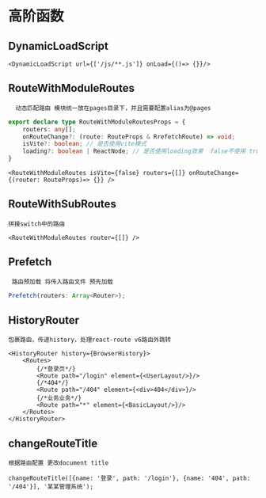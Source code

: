 # 高阶函数

## DynamicLoadScript

```tsx
<DynamicLoadScript url={['/js/**.js']} onLoad={()=> {}}/>
```

## RouteWithModuleRoutes

`  动态匹配路由 模块统一放在pages目录下，并且需要配置alias为@pages`

```typescript
export declare type RouteWithModuleRoutesProps = {
    routers: any[];
    onRouteChange?: (route: RouteProps & RrefetchRoute) => void;
    isVite?: boolean; // 是否使用vite模式
    loading?: boolean | ReactNode; // 是否使用loading效果  false不使用 true使用默认的 也可传递组件
}
```

```tsx
<RouteWithModuleRoutes isVite={false} routers={[]} onRouteChange={(router: RouteProps)=> {}} />
```

## RouteWithSubRoutes  

`拼接switch中的路由`

```tsx
<RouteWithModuleRoutes router={[]} />
```
## Prefetch

` 路由预加载 将传入路由文件 预先加载`

```typescript
Prefetch(routers: Array<Router>);
```

## HistoryRouter

`包裹路由，传递history，处理react-route v6路由外跳转`

```tsx
<HistoryRouter history={BrowserHistory}>
    <Routes>
        {/*登录页*/}
        <Route path="/login" element={<UserLayout/>}/>
        {/*404*/}
        <Route path="/404" element={<div>404</div>}/>
        {/*业务业务*/}
        <Route path="*" element={<BasicLayout/>}/>
    </Routes>
</HistoryRouter>
```

## changeRouteTitle

`根据路由配置 更改document title`

```tsx
changeRouteTitle([{name: '登录', path: '/login'}, {name: '404', path: '/404'}], '某某管理系统');
```


